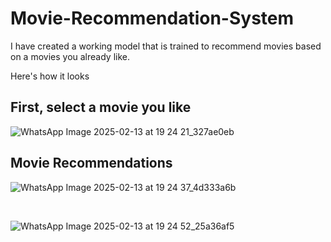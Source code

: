 # Movie-Recommendation-System
I have created a working model that is trained to recommend movies based on a movies you already like.

Here's how it looks
<h2> First, select a movie you like </h2>

![WhatsApp Image 2025-02-13 at 19 24 21_327ae0eb](https://github.com/user-attachments/assets/7fb3355c-0103-4a7b-9e14-f743ca94bc28)


 <h2>Movie Recommendations</h2>

![WhatsApp Image 2025-02-13 at 19 24 37_4d333a6b](https://github.com/user-attachments/assets/2ef9bd5d-a1f7-4c4e-b676-b8e75692868c)

 
<br>

![WhatsApp Image 2025-02-13 at 19 24 52_25a36af5](https://github.com/user-attachments/assets/c96d47ae-7c05-47b8-a8fe-1f3f44f5d73a)


